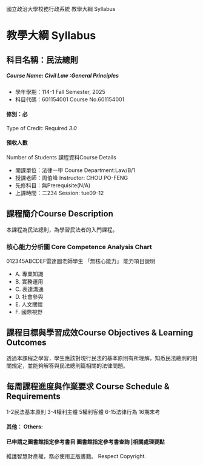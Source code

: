 國立政治大學校務行政系統 教學大綱 Syllabus
# 教學大綱 Syllabus
##  科目名稱：民法總則
#####  Course Name: Civil Law :General Principles
  * 學年學期：114-1 Fall Semester, 2025 
  * 科目代碼：601154001 Course No.601154001
#### 修別：必
Type of Credit: Required 
_3.0_
#### 預收人數
Number of Students
課程資料Course Details
  * 開課單位：法律一甲 Course Department:Law/B/1 
  * 授課老師：周伯峰 Instructor: CHOU PO-FENG 
  * 先修科目：無Prerequisite(N/A)
  * 上課時間：二234 Session: tue09-12
##  課程簡介Course Description
本課程為民法總則，為學習民法者的入門課程。
###  核心能力分析圖 Core Competence Analysis Chart
012345ABCDEF雷達圖老師學生
「無核心能力」 
能力項目說明
  * A. 專業知識
  * B. 實務運用
  * C. 表達溝通
  * D. 社會參與
  * E. 人文關懷
  * F. 國際視野
##  課程目標與學習成效Course Objectives & Learning Outcomes 
透過本課程之學習，學生應該對現行民法的基本原則有所理解，知悉民法總則的相關規定，並能夠解答與民法總則篇相關的法律問題。
##  每周課程進度與作業要求 Course Schedule & Requirements
1-2民法基本原則
3-4權利主體
5權利客體
6-15法律行為
16期末考
####  其他： Others:
####  已申請之圖書館指定參考書目  圖書館指定參考書查詢 |相關處理要點
維護智慧財產權，務必使用正版書籍。 Respect Copyright.